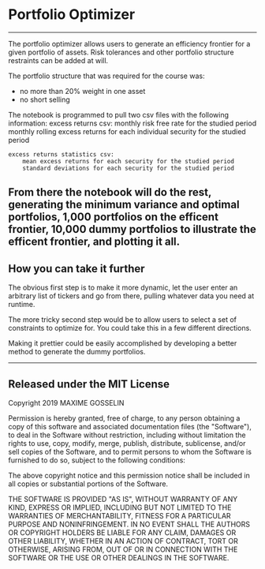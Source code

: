 # Portfolio Optimizer
----

The portfolio optimizer allows users to generate an efficiency frontier for a given portfolio of assets.
Risk tolerances and other portfolio structure restraints can be added at will.

The portfolio structure that was required for the course was:
 - no more than 20% weight in one asset
 - no short selling

The notebook is programmed to pull two csv files with the following information:
    excess returns csv:
        monthly risk free rate for the studied period
        monthly rolling excess returns for each individual security for the studied period
        
    excess returns statistics csv:
        mean excess returns for each security for the studied period
        standard deviations for each security for the studied period

From there the notebook will do the rest, generating the minimum variance and optimal portfolios, 1,000 portfolios on the efficent frontier, 10,000 dummy portfolios to illustrate the efficent frontier, and plotting it all.
----

## How you can take it further

The obvious first step is to make it more dynamic, let the user enter an arbitrary list of tickers and go from there, pulling whatever data you need at runtime.

The more tricky second step would be to allow users to select a set of constraints to optimize for. You could take this in a few different directions.

Making it prettier could be easily accomplished by developing a better method to generate the dummy portfolios.

----

## Released under the MIT License

Copyright 2019 MAXIME GOSSELIN

Permission is hereby granted, free of charge, to any person obtaining a copy of this software and associated documentation files (the "Software"), to deal in the Software without restriction, including without limitation the rights to use, copy, modify, merge, publish, distribute, sublicense, and/or sell copies of the Software, and to permit persons to whom the Software is furnished to do so, subject to the following conditions:

The above copyright notice and this permission notice shall be included in all copies or substantial portions of the Software.

THE SOFTWARE IS PROVIDED "AS IS", WITHOUT WARRANTY OF ANY KIND, EXPRESS OR IMPLIED, INCLUDING BUT NOT LIMITED TO THE WARRANTIES OF MERCHANTABILITY, FITNESS FOR A PARTICULAR PURPOSE AND NONINFRINGEMENT. IN NO EVENT SHALL THE AUTHORS OR COPYRIGHT HOLDERS BE LIABLE FOR ANY CLAIM, DAMAGES OR OTHER LIABILITY, WHETHER IN AN ACTION OF CONTRACT, TORT OR OTHERWISE, ARISING FROM, OUT OF OR IN CONNECTION WITH THE SOFTWARE OR THE USE OR OTHER DEALINGS IN THE SOFTWARE.